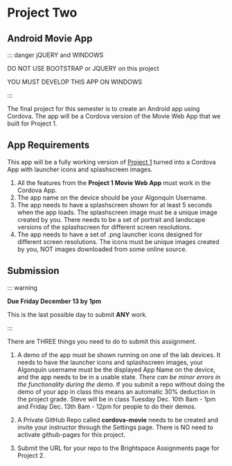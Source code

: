 # Project Two

## Android Movie App

::: danger jQUERY and WINDOWS

DO NOT USE BOOTSTRAP or JQUERY on this project

YOU MUST DEVELOP THIS APP ON WINDOWS

:::

The final project for this semester is to create an Android app using Cordova. The app will be a Cordova version of the Movie Web App that we built for Project 1.

## App Requirements

This app will be a fully working version of [Project 1](./proj1.md) turned into a Cordova App with launcher icons and splashscreen images.

1. All the features from the **Project 1 Movie Web App** must work in the Cordova App.
2. The app name on the device should be your Algonquin Username.
3. The app needs to have a splashscreen shown for at least 5 seconds when the app loads. The splashscreen image must be a unique image created by you. There needs to be a set of portrait and landscape versions of the splashscreen for different screen resolutions.
4. The app needs to have a set of .png launcher icons designed for different screen resolutions. The icons must be unique images created by you, NOT images downloaded from some online source.

## Submission

::: warning

**Due Friday December 13 by 1pm**

This is the last possible day to submit **ANY** work.

:::

There are THREE things you need to do to submit this assignment.

1. A demo of the app must be shown running on one of the lab devices. It needs to have the launcher icons and splashscreen images, your Algonquin username must be the displayed App Name on the device, and the app needs to be in a usable state. _There can be minor errors in the functionality during the demo._ If you submit a repo without doing the demo of your app in class this means an automatic 30% deduction in the project grade. Steve will be in class Tuesday Dec. 10th 8am - 1pm and Friday Dec. 13th 8am - 12pm for people to do their demos.

2. A Private GitHub Repo called **cordova-movie** needs to be created and invite your instructor through the Settings page. There is NO need to activate github-pages for this project.

3. Submit the URL for your repo to the Brightspace Assignments page for Project 2.
